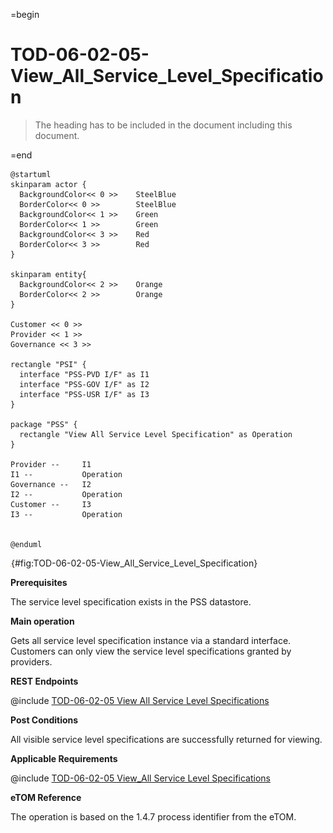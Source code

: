 =begin

# TOD-06-02-05-View_All_Service_Level_Specification

> The heading has to be included in the document including this document.

=end

```plantuml
@startuml
skinparam actor {
  BackgroundColor<< 0 >> 	SteelBlue
  BorderColor<< 0 >> 		SteelBlue
  BackgroundColor<< 1 >> 	Green
  BorderColor<< 1 >> 		Green
  BackgroundColor<< 3 >> 	Red
  BorderColor<< 3 >> 		Red
}

skinparam entity{
  BackgroundColor<< 2 >> 	Orange
  BorderColor<< 2 >> 		Orange
}

Customer << 0 >>
Provider << 1 >>
Governance << 3 >> 

rectangle "PSI" {
  interface "PSS-PVD I/F" as I1
  interface "PSS-GOV I/F" as I2
  interface "PSS-USR I/F" as I3
}

package "PSS" {
  rectangle "View All Service Level Specification" as Operation
}

Provider --	    I1
I1 --           Operation
Governance --   I2
I2 --           Operation
Customer --     I3
I3 --           Operation


@enduml

```

![TOD-06-02-05: View All Service Level Specification](../../common/pixel.png){#fig:TOD-06-02-05-View_All_Service_Level_Specification}

**Prerequisites**

The service level specification exists in the PSS datastore.

**Main operation**

Gets all service level specification instance via a standard interface.
Customers can only view the service level specifications granted by providers.

**REST Endpoints**

@include [TOD-06-02-05 View All Service Level Specifications](endpoints/TOD-06-02-05-View_All_Service_Level_Specification-endpoints.md)

**Post Conditions**

All visible service level specifications are successfully returned for viewing.

**Applicable Requirements**

@include [TOD-06-02-05 View_All Service Level Specifications](requirements/TOD-06-02-05-View_All_Service_Level_Specification-requirements.md)

**eTOM Reference**

The operation is based on the 1.4.7 process identifier from the eTOM.
